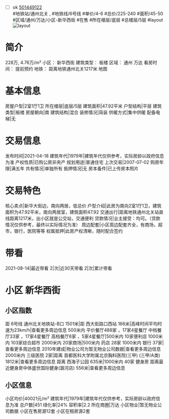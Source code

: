 - [ ] ok [501449122](https://bj.5i5j.com/ershoufang/501449122.html)  
 #地铁站/通州北关 ,  #地铁线/6号线
#单价/4-6 #总价/225-240 #面积/45-50   #区域/通州/万达/小区-新华西街 #在售 #所在楼层/底层 #总楼层/5层 #layout 
![layout](http://image2a.5i5j.com/bdir/layout/c72fa965a60f4241a8b23c3dcf1c5597.jpg_P5.jpg) 
# 简介 
 228万,  4.76万/m² 
小区： 新华西街
建筑类型： 板楼
区域： 通州 万达
看房时间： 提前预约
地铁： 距离地铁通州北关1217米 地图
# 基本信息 
 房屋户型|2室1厅1卫
所在楼层|底层/5层
建筑面积|47.92平米
户型结构|平层
建筑类型|板楼
房屋朝向|南
建筑结构|混合
装修情况|简装
供暖方式|集中供暖
配备电梯|无
# 交易信息 
 发布时间|2021-04-18
建筑年代|1979年|建筑年代仅供参考，实际房龄以政府信息为准
产权性质|已购公房非央产
规划用途|普通住宅
上次交易|2007-07-02
购房年限|满五年
共有情况|单独所有
抵押情况|无
房本备件|已上传房本照片
# 交易特色 
 核心卖点|新华大街边，南向两居，低总价
户型介绍|此房为南向2室1厅1卫，建筑面积为47.92平米，南向两居室，建筑面积47.92
交通出行|距离地铁通州北关站直线距离1217米，出小区就是公交站，交通便利
贷款情况|业主接受：均可。（贷款情况仅供参考，最终以实际情况为准）
周边配套|小区周边配套齐全，有商场，超市，银行，医院等等
权属抵押|此房产权清晰，随时配合签约
# 带看 
 2021-08-14|最近带看	 2|次|近30天带看	 2|次|累计带看
# 小区 新华西街
## 小区指数 
 距 6号线 通州北关地铁站-B口 1501米|距 西大街路口西站 166米|高峰时间平均时速为23km/h|查看更多周边信息
500米内 平价餐厅488家 ，17家4星餐厅
中档餐厅33家 ，17家4星餐厅
高档餐厅6家 ，5家4星餐厅|500米内 10家便利店
1000米内 103家综合超市
2000米内 20家商场|500米内 药店 28家
1000米内 银行 37家|查看更多周边信息
2010年建成|物业公司为暂无物业公司数据|查看更多周边信息
2000米内 三级医院 2家|距离 首都医科大学附属北京胸科医院(三甲) (三甲/A类) 1812米|查看更多周边信息
距离 西海子公园 635米|1000米内 40家 健身房
距离最近健身房中体盛世国际健身(潞河店) 556米|查看更多周边信息
## 小区信息 
 小区均价|40021元/m²
建筑年代|1979年|建筑年代仅供参考，实际房龄以政府信息为准
总户数|451
绿化率|24%
容积率|2.2
所在商圈|万达
小区物业|暂无物业公司数据
小区在售房源12套
小区在租房源2套

